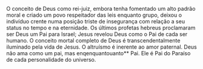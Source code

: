 ﻿O conceito de Deus como rei-juiz, embora tenha fomentado um alto padrão moral e criado um povo respeitador das leis enquanto grupo, deixou o indivíduo crente numa posição triste de insegurança com relação a seu status no tempo e na eternidade. Os últimos profetas hebreus proclamaram ser Deus um Pai para Israel; Jesus revelou Deus como o Pai de cada ser humano. O conceito mortal completo de Deus é transcendentalmente iluminado pela vida de Jesus. O altruísmo é inerente ao amor paternal. Deus não ama como um pai, mas enqenquantouanto** Pai. Ele é Pai do Paraíso de cada personalidade do universo.
